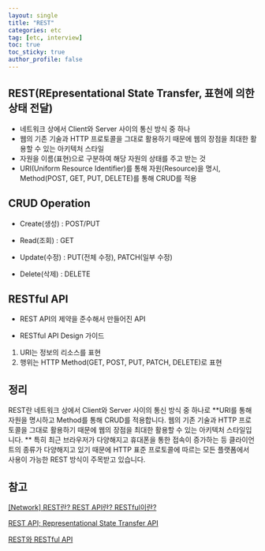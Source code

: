 ```yaml
---
layout: single
title: "REST"
categories: etc
tag: [etc, interview]
toc: true
toc_sticky: true
author_profile: false
---
```

## REST(REpresentational State Transfer, 표현에 의한 상태 전달)

* 네트워크 상에서 Client와 Server 사이의 통신 방식 중 하나
* 웹의 기존 기술과 HTTP 프로토콜을 그대로 활용하기 때문에 웹의 장점을 최대한 활용할 수 있는 아키텍처 스타일
* 자원을 이름(표현)으로 구분하여 해당 자원의 상태를 주고 받는 것
* URI(Uniform Resource Identifier)를 통해 자원(Resource)을 명시, Method(POST, GET, PUT, DELETE)를 통해 CRUD를 적용



## CRUD Operation

* Create(생성) : POST/PUT

- Read(조회) : GET

- Update(수정) :  PUT(전체 수정), PATCH(일부 수정)

- Delete(삭제) :  DELETE



## RESTful API

* REST API의 제약을 준수해서 만들어진 API

* RESTful API Design 가이드

1. URI는 정보의 리소스를 표현
2. 행위는 HTTP Method(GET, POST, PUT, PATCH, DELETE)로 표현



## 정리

REST란 네트워크 상에서 Client와 Server 사이의 통신 방식 중 하나로 **URI를 통해 자원을 명시하고 Method를 통해 CRUD를 적용합니다. 웹의 기존 기술과 HTTP 프로토콜을 그대로 활용하기 때문에 웹의 장점을 최대한 활용할 수 있는 아키텍처 스타일입니다. ** 특히 최근 브라우저가 다양해지고 휴대폰을 통한 접속이 증가하는 등 클라이언트의 종류가 다양해지고 있기 때문에 HTTP 표준 프로토콜에 따르는 모든 플랫폼에서 사용이 가능한 REST 방식이 주목받고 있습니다.



## 참고

<a href="https://gmlwjd9405.github.io/2018/09/21/rest-and-restful.html" target="_blank">[Network] REST란? REST API란? RESTful이란?</a>

<a href="https://blog.naver.com/leejjoo112/222236457178" target="_blank">REST API; Representational State Transfer API</a>

<a href="https://seunghyun90.tistory.com/42" target="_blank">REST와 RESTful API</a>

